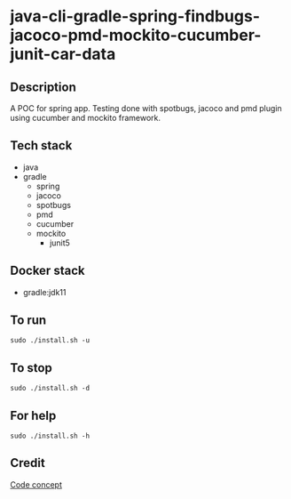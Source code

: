# java-cli-gradle-spring-findbugs-jacoco-pmd-mockito-cucumber-junit-car-data

## Description
A POC for spring app. Testing done with
spotbugs, jacoco and pmd plugin using
cucumber and mockito framework.

## Tech stack
- java
- gradle
  - spring
  - jacoco
  - spotbugs
  - pmd
  - cucumber
  - mockito
    - junit5

## Docker stack
- gradle:jdk11

## To run
`sudo ./install.sh -u`

## To stop
`sudo ./install.sh -d`

## For help
`sudo ./install.sh -h`

## Credit
[Code concept](https://stackoverflow.com/questions/44429751/how-to-use-junit-5-with-gradle)
